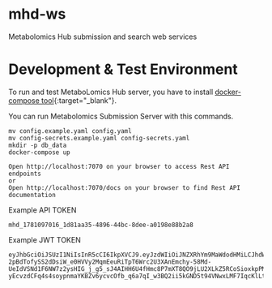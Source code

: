 # mhd-ws
Metabolomics Hub submission and search web services

# Development & Test Environment

To run and test MetaboLomics Hub server, you have to install [docker-compose tool](https://docs.docker.com/compose/install/){:target="_blank"}.

You can run Metabolomics Submission Server with this commands.
```
mv config.example.yaml config.yaml
mv config-secrets.example.yaml config-secrets.yaml
mkdir -p db_data
docker-compose up
```


```
Open http://localhost:7070 on your browser to access Rest API endpoints
or
Open http://localhost:7070/docs on your browser to find Rest API documentation
```

Example API TOKEN
```
mhd_1781097016_1d81aa35-4896-44bc-8dee-a0198e88b2a8
```

Example JWT TOKEN
```
eyJhbGciOiJSUzI1NiIsInR5cCI6IkpXVCJ9.eyJzdWIiOiJNZXRhYm9MaWdodHMiLCJhdWQiOiJodHRwczovL3d3dy5tZXRhYm9sb21pY3NodWIub3JnIiwiaWF0IjoxNjk5ODg2NTAwLCJleHAiOjE4OTk5NzI5MDB9.h9hNPcrh8aekGplPdLtvgkEzwPjUBb1TA8TVV-2pBdTofySS2dDsiW_e0HVVy2MqmEeuRiTpT6Wrc2U3XAnEmchy-58Md-UeIdVSNd1F6NW7z2ysHIG_j_g5_sJ4AIHH6U4fHmc8P7mXT8QO9jLU2XLkZ5RCoSioxkpPMjRjmvNr3ugBlDjr13jm-yEcvzdCFq4s4soypnmaYKBZv6ycvcOfb_q6a7qI_w3BQ2ii5kGND5t94VNwxLMF7IqcKlLtVKutD2D1PZKS_bdEu817_oIw8dSqzI00mJBDHjD5rszDkF_9UZAAKb_VxArBewZP955uwpz4t_lackqUs2tXww
```
